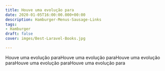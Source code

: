 ```yaml
---
title: Houve uma evolução para
date: 2020-01-05T16:00:00.000+00:00
description: Hamburger-Menus-Sausage-Links
tags:
- Hamburger
draft: false
cover: imges/Best-Laravel-Books.jpg

---
```

Houve uma evolução paraHouve uma evolução paraHouve uma evolução paraHouve uma evolução paraHouve uma evolução para